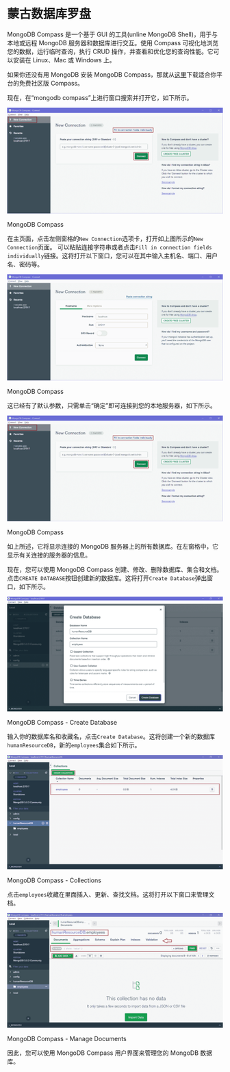 # 蒙古数据库罗盘



MongoDB Compass 是一个基于 GUI 的工具(unline MongoDB Shell)，用于与本地或远程 MongoDB 服务器和数据库进行交互。使用 Compass 可视化地浏览您的数据，运行临时查询，执行 CRUD 操作，并查看和优化您的查询性能。它可以安装在 Linux、Mac 或 Windows 上。

如果你还没有用 MongoDB 安装 MongoDB Compass，那就从[这里](https://www.mongodb.com/try/download/compass)下载适合你平台的免费社区版 Compass。

现在，在“mongodb compass”上进行窗口搜索并打开它，如下所示。

[![](img/b3d55075adbe6c563fbff410a36c1eab.png)](../../Content/images/mongodb/compass1.png)

MongoDB Compass



在主页面，点击左侧窗格的`New Connection`选项卡，打开如上图所示的`New Connection`页面。 可以粘贴连接字符串或者点击`Fill in connection fields individually`链接。这将打开以下窗口，您可以在其中输入主机名、端口、用户名、密码等。

[![](img/544d8c4cbd26dfaf3e73adc87b5c52b1.png)](../../Content/images/mongodb/compass2.png)

MongoDB Compass



这已经有了默认参数，只需单击“确定”即可连接到您的本地服务器，如下所示。

[![](img/b3d55075adbe6c563fbff410a36c1eab.png)](../../Content/images/mongodb/compass3.png)

MongoDB Compass



如上所述，它将显示连接的 MongoDB 服务器上的所有数据库。在左窗格中，它显示有关连接的服务器的信息。

现在，您可以使用 MongoDB Compass 创建、修改、删除数据库、集合和文档。点击`CREATE DATABASE`按钮创建新的数据库。这将打开`Create Database`弹出窗口，如下所示。

[![](img/1f4b4a8181d187a5137e3fd742241457.png)](../../Content/images/mongodb/compass4.png)

MongoDB Compass - Create Database



输入你的数据库名和收藏名，点击`Create Database`。这将创建一个新的数据库`humanResourceDB`，新的`employees`集合如下所示。

[![](img/2c0eeb5ac932f257cab0b900e6790bff.png)](../../Content/images/mongodb/compass5.png)

MongoDB Compass - Collections



点击`employees`收藏在里面插入、更新、查找文档。这将打开以下窗口来管理文档。

[![](img/2881a4bfb72c1e4432c461dc05120bdf.png)](../../Content/images/mongodb/compass6.png)

MongoDB Compass - Manage Documents



因此，您可以使用 MongoDB Compass 用户界面来管理您的 MongoDB 数据库。